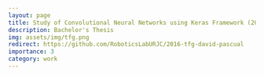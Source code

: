 ```yaml
---
layout: page
title: Study of Convolutional Neural Networks using Keras Framework (2016)
description: Bachelor's Thesis
img: assets/img/tfg.png
redirect: https://github.com/RoboticsLabURJC/2016-tfg-david-pascual
importance: 3
category: work
---
```

